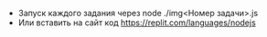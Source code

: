 * Запуск каждого задания через node ./img<Номер задачи>.js
* Или вставить на сайт код https://replit.com/languages/nodejs
